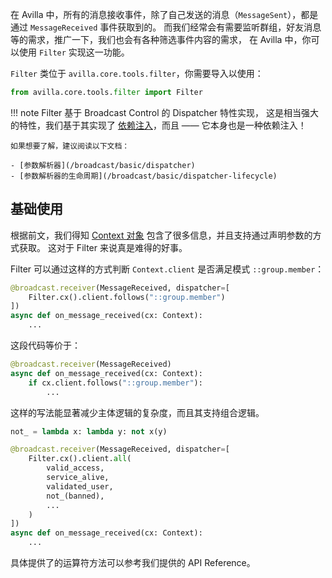 在 Avilla 中，所有的消息接收事件，除了自己发送的消息（`MessageSent`），都是通过 `MessageReceived` 事件获取到的。
而我们经常会有需要监听群组，好友消息等的需求，推广一下，我们也会有各种筛选事件内容的需求，
在 Avilla 中，你可以使用 `Filter` 实现这一功能。

`Filter` 类位于 `avilla.core.tools.filter`，你需要导入以使用：

```python
from avilla.core.tools.filter import Filter
```

!!! note
    Filter 基于 Broadcast Control 的 Dispatcher 特性实现，
    这是相当强大的特性，我们基于其实现了 [依赖注入](/avilla/advance/depend-intro)，而且 —— 它本身也是一种依赖注入！

    如果想要了解，建议阅读以下文档：

    - [参数解析器](/broadcast/basic/dispatcher)
    - [参数解析器的生命周期](/broadcast/basic/dispatcher-lifecycle)


## 基础使用

根据前文，我们得知 [Context 对象](./context-basic.md) 包含了很多信息，并且支持通过声明参数的方式获取。
这对于 Filter 来说真是难得的好事。

Filter 可以通过这样的方式判断 `Context.client` 是否满足模式 `::group.member`：

```python
@broadcast.receiver(MessageReceived, dispatcher=[
    Filter.cx().client.follows("::group.member")
])
async def on_message_received(cx: Context):
    ...
```

这段代码等价于：

```python
@broadcast.receiver(MessageReceived)
async def on_message_received(cx: Context):
    if cx.client.follows("::group.member"):
        ...
```

这样的写法能显著减少主体逻辑的复杂度，而且其支持组合逻辑。

```python
not_ = lambda x: lambda y: not x(y)

@broadcast.receiver(MessageReceived, dispatcher=[
    Filter.cx().client.all(
        valid_access,
        service_alive,
        validated_user,
        not_(banned),
        ...
    )
])
async def on_message_received(cx: Context):
    ...
```

具体提供了的运算符方法可以参考我们提供的 API Reference。